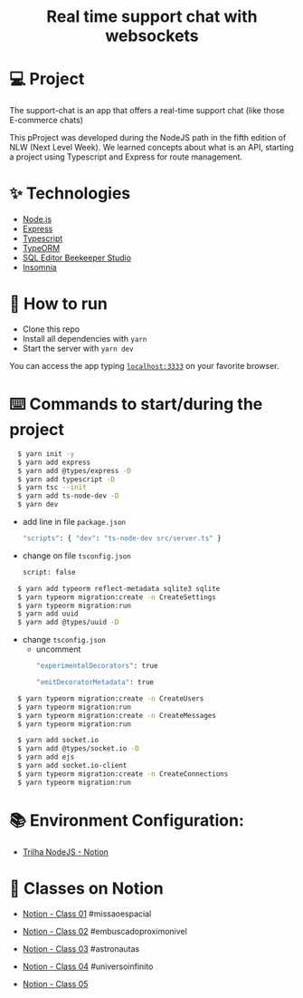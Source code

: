 <h1 align="center">Real time support chat with websockets</h1>

# 💻 Project

The support-chat is an app that offers a real-time support chat (like those E-commerce chats)

This pProject was developed during the NodeJS path in the fifth edition of NLW (Next Level Week). We learned concepts about what is an API, starting a project using Typescript and Express for route management.

# ✨ Technologies

  - [Node.js](https://nodejs.org/en/)
  - [Express](https://expressjs.com/)
  - [Typescript](https://www.typescriptlang.org/)
  - [TypeORM](https://typeorm.io/#/)
  - [SQL Editor Beekeeper Studio](https://www.beekeeperstudio.io/)
  - [Insomnia](https://insomnia.rest/)

# 🚀 How to run

- Clone this repo
- Install all dependencies with `yarn`
- Start the server with `yarn dev`

You can access the app typing [`localhost:3333`](http://localhost:3333) on your favorite browser.


# ⌨️ Commands to start/during the project

```bash
  $ yarn init -y
  $ yarn add express
  $ yarn add @types/express -D
  $ yarn add typescript -D
  $ yarn tsc --init
  $ yarn add ts-node-dev -D
  $ yarn dev
```
  - add line in file `package.json`
    ```bash
    "scripts": { "dev": "ts-node-dev src/server.ts" }
    ```

  - change on file `tsconfig.json`
    ```bash
    script: false
    ```

```bash
  $ yarn add typeorm reflect-metadata sqlite3 sqlite
  $ yarn typeorm migration:create -n CreateSettings
  $ yarn typeorm migration:run
  $ yarn add uuid
  $ yarn add @types/uuid -D
```
  - change `tsconfig.json`
    - uncomment
      ```bash
      "experimentalDecorators": true

      "emitDecoratorMetadata": true
      ```

```bash
  $ yarn typeorm migration:create -n CreateUsers
  $ yarn typeorm migration:run
  $ yarn typeorm migration:create -n CreateMessages
  $ yarn typeorm migration:run
```
```bash
  $ yarn add socket.io
  $ yarn add @types/socket.io -D
  $ yarn add ejs
  $ yarn add socket.io-client
  $ yarn typeorm migration:create -n CreateConnections
  $ yarn typeorm migration:run
```


# 📚 Environment Configuration:
  - [Trilha NodeJS - Notion](https://www.notion.so/Trilha-Node-js-0b238db0256c4ce889df0e9ce92f4a68)


# 📄 Classes on Notion
- [Notion - Class 01](https://www.notion.so/Dia-1-Fundamentos-do-NodeJS-9a12b63d65ee480bbc71e173bcc20d2c)
#missaoespacial

- [Notion - Class 02](https://www.notion.so/Dia-2-Iniciando-com-o-Banco-de-Dados-37250e7144b04d158f7a338e7637c986)
#embuscadoproximonivel

- [Notion - Class 03](https://www.notion.so/danileao/Dia-3-Continuando-a-nossa-aplica-o-2d59e5f2d5d94081b205cc9db55637b2)
#astronautas

- [Notion - Class 04](https://www.notion.so/danileao/Dia-4-Trabalhando-com-Websocket-236b68d36a2c4416930aff0bd0f42594)
#universoinfinito

- [Notion - Class 05]()
#